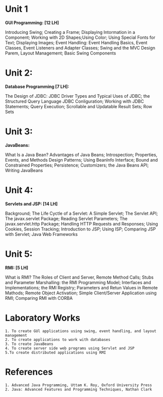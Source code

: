# Unit 1

<p align="justify">

<b>GUI Programming: [12 LH]</b> 

Introducing Swing; Creating a Frame; Displaying Intormation in a Component; Working with 2D Shapes;Using Color; Using Special Fonts for Text; Displaying Images; Event Handling: Event Handling Basics, Event Classes, Event Listeners and Adapter Classes; Swing and the MVC Design Parem, Layout Management; Basic Swing Components
</p>

# Unit 2:

<p align="justify">

<b>Database Programming [7 LH]:</b>

The Design of JDBC: JDBC Driver Types and Typical Uses of JDBC; the Structured Query Language JDBC Conliguration; Working with JDBC Statements; Query Execution; Scrollable and Updatable Result Sets; Row Sets
</p>

# Unit 3:

<p align="justify">

<b>JavaBeans:</b>

What Is a Java Bean? Advantages of Java Beans; Introspection; Properties, Events, and Methods Design Patterns; Using Beanlnfo Interface; Bound and Constrained Properties; Persistence; Customizers; the Java Beans API; Writing JavaBeans
</p>

# Unit 4:

<p align="justify">

<b>Servlets and JSP: [14 LH]</b>

Background; The Life Cyctle of a Servlet: A Simple Servlet; The Servlet API; The javax.servlet Package; Reading Servlet Parameters; The javax.servlet.http Package; Handling HTTP Requests and Responses; Using Cookies, Session Tracking; Introduction to JSP; Using ISP; Comparing JSP with Servlet; Java Web Frameworks
</p>

# Unit 5:

<p align="justify">

<b>RMI: [5 LH]</b>

What is RMI? The Roles of Client and Server, Remote Method Calls; Stubs and Parameter Marshalling: the RMI Programming Model; Interfaces and Implementations; the RMI Registry; Parameters and Retun Values in Remote Mathods; Remote Object Activation; Simple Client/Server Application using RMI; Comparing RMI with CORBA
</p>

# Laboratory Works

    1. To create GUl applications using swing, event handling, and layout management
    2. To create applications to work with databases
    3. To create JavaBeans
    4. To create server side web programs using Servlet and JSP
    5.To create distributed applications using RMI

# References

    1. Advanced Java Programming, Uttam K. Roy, Oxford University Press
    2. Java: Advanced Features and Programming Techniques, Nathan Clark
